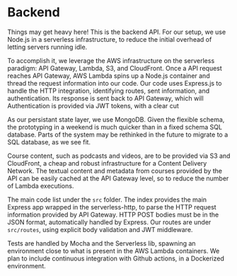 # Backend

Things may get heavy here!
This is the backend API.
For our setup, we use Node.js in a serverless infrastructure, to reduce the initial overhead of letting servers running idle.

To accomplish it, we leverage the AWS infrastructure on the serverless paradigm: API Gateway, Lambda, S3, and CloudFront.
Once a API request reaches API Gateway, AWS Lambda spins up a Node.js container and thread the request information into our code.
Our code uses Express.js to handle the HTTP integration, identifying routes, sent information, and authentication.
Its response is sent back to API Gateway, which will 
Authentication is provided via JWT tokens, with a clear cut 

As our persistant state layer, we use MongoDB.
Given the flexible schema, the prototyping in a weekend is much quicker than in a fixed schema SQL database.
Parts of the system may be rethinked in the future to migrate to a SQL database, as we see fit.

Course content, such as podcasts and videos, are to be provided via S3 and CloudFront, a cheap and robust infrastructure for a Content Delivery Network.
The textual content and metadata from courses provided by the API can be easily cached at the API Gateway level, so to reduce the number of Lambda executions.

The main code list under the `src` folder.
The index provides the main Express app wrapped in the serverless-http, to parse the HTTP request information provided by API Gateway.
HTTP POST bodies must be in the JSON format, automatically handled by Express.
Our routes are under `src/routes`, using explicit body validation and JWT middleware.

Tests are handled by Mocha and the Serverless lib, spawning an environment close to what is present in the AWS Lambda containers.
We plan to include continuous integration with Github actions, in a Dockerized environment.

